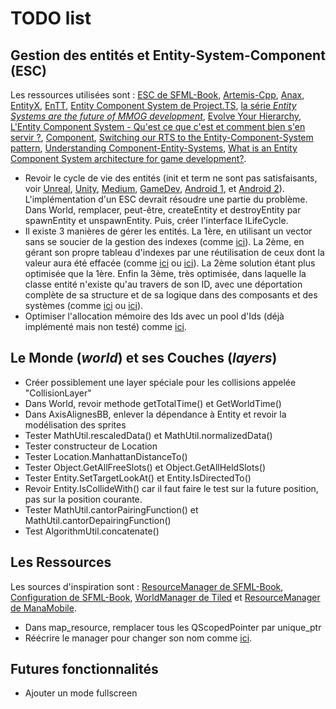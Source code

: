 # TODO list

## Gestion des entités et Entity-System-Component (ESC)

Les ressources utilisées sont : [ESC de SFML-Book](https://github.com/Krozark/SFML-book/tree/master/extlibs/SFML-utils/include/SFML-utils/es), [Artemis-Cpp](https://github.com/vinova/Artemis-Cpp), [Anax](https://github.com/miguelmartin75/anax), [EntityX](https://github.com/alecthomas/entityx), [EnTT](https://github.com/skypjack/entt), [Entity Component System de Project.TS](https://tsprojectsblog.wordpress.com/portfolio/entity-component-system/), [la série *Entity Systems are the future of MMOG development*](http://t-machine.org/index.php/2007/09/03/entity-systems-are-the-future-of-mmog-development-part-1/), [Evolve Your Hierarchy](http://cowboyprogramming.com/2007/01/05/evolve-your-heirachy/), [L'Entity Component System - Qu'est ce que c'est et comment bien s'en servir ?](http://guillaume.belz.free.fr/doku.php?id=ecs), [Component](http://gameprogrammingpatterns.com/component.html), [Switching our RTS to the Entity-Component-System pattern](http://merwanachibet.net/blog/switching-our-rts-to-the-entity-component-system-pattern-ecs/), [Understanding Component-Entity-Systems](https://www.gamedev.net/tutorials/_/technical/game-programming/understanding-component-entity-systems-r3013/), [What is an Entity Component System architecture for game development?](https://www.richardlord.net/blog/ecs/what-is-an-entity-framework.html).

- Revoir le cycle de vie des entités (init et term ne sont pas satisfaisants, voir [Unreal](https://docs.unrealengine.com/en-US/ProgrammingAndScripting/ProgrammingWithCPP/UnrealArchitecture/Actors/ActorLifecycle/index.html), [Unity](https://docs.unity3d.com/es/2018.3/Manual/ExecutionOrder.html), [Medium](https://medium.com/@spicuzza157/component-lifecycle-in-unity-8458f6df77e8), [GameDev](https://gamedev.stackexchange.com/questions/148833/how-to-handle-entity-initialisation-and-destruction), [Android 1](https://developer.android.com/reference/androidx/lifecycle/Lifecycle), et [Android 2](https://developer.android.com/reference/androidx/lifecycle/LifecycleOwner)). L'implémentation d'un ESC devrait résoudre une partie du problème. Dans World, remplacer, peut-être, createEntity et destroyEntity par spawnEntity et unspawnEntity. Puis, créer l'interface ILifeCycle.
- Il existe 3 manières de gérer les entités. La 1ère, en utilisant un vector sans se soucier de la gestion des indexes (comme [ici](https://github.com/miguelmartin75/anax)). La 2ème, en gérant son propre tableau d'indexes par une réutilisation de ceux dont la valeur aura été effacée (comme [ici](https://github.com/Krozark/SFML-book) ou [ici](https://github.com/vinova/Artemis-Cpp)). La 2ème solution étant plus optimisée que la 1ère. Enfin la 3ème, très optimisée, dans laquelle la classe entité n'existe qu'au travers de son ID, avec une déportation complète de sa structure et de sa logique dans des composants et des systèmes (comme [ici](https://github.com/alecthomas/entityx) ou [ici](https://github.com/skypjack/entt)).
- Optimiser l'allocation mémoire des Ids avec un pool d'Ids (déjà implémenté mais non testé) comme [ici](https://tsprojectsblog.wordpress.com/portfolio/entity-component-system/).

## Le Monde (*world*) et ses Couches (*layers*)

- Créer possiblement une layer spéciale pour les collisions appelée "CollisionLayer"
- Dans World, revoir methode getTotalTime() et GetWorldTime()
- Dans AxisAlignesBB, enlever la dépendance à Entity et revoir la modélisation des sprites
- Tester MathUtil.rescaledData() et MathUtil.normalizedData()
- Tester constructeur de Location
- Tester Location.ManhattanDistanceTo()
- Tester Object.GetAllFreeSlots() et Object.GetAllHeldSlots()
- Tester Entity.SetTargetLookAt() et Entity.IsDirectedTo()
- Revoir Entity.IsCollideWith() car il faut faire le test sur la future position, pas sur la position courante.
- Tester MathUtil.cantorPairingFunction() et MathUtil.cantorDepairingFunction()
- Test AlgorithmUtil.concatenate()

## Les Ressources

Les sources d'inspiration sont : [ResourceManager de SFML-Book](https://github.com/Krozark/SFML-book/tree/master/extlibs/SFML-utils/include/SFML-utils/core), [Configuration de SFML-Book](https://github.com/Krozark/SFML-book/tree/master/07_2D_iso_game/include/SFML-Book), [WorldManager de Tiled](https://github.com/mapeditor/tiled/tree/master/src/libtiled) et [ResourceManager de ManaMobile](https://github.com/tales/tales-client/tree/master/src/mana).

- Dans map_resource, remplacer tous les QScopedPointer par unique_ptr
- Réécrire le manager pour changer son nom comme [ici](https://softwareengineering.stackexchange.com/questions/129537/can-manager-classes-be-a-sign-of-bad-architecture).

## Futures fonctionnalités

- Ajouter un mode fullscreen
